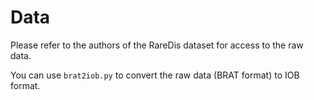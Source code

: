 # Data

Please refer to the authors of the RareDis dataset for access to the raw data.

You can use `brat2iob.py` to convert the raw data (BRAT format) to IOB format.



